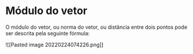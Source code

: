 # Módulo do vetor

O módulo do vetor, ou norma do vetor, ou distância entre dois pontos pode ser descrita pela seguinte fórmula:

![[Pasted image 20220224074226.png]]
